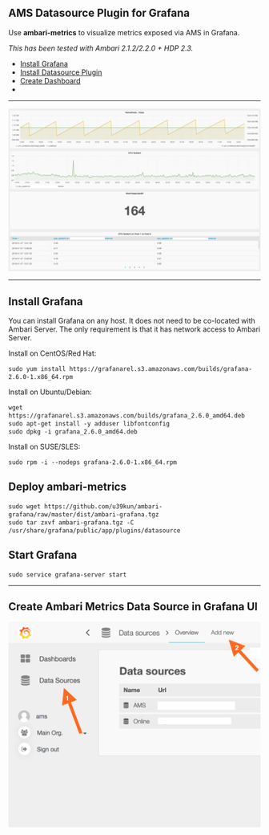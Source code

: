 AMS Datasource Plugin for  Grafana
----------
Use **ambari-metrics** to visualize metrics exposed via AMS in Grafana. 

*This has been tested with Ambari 2.1.2/2.2.0 + HDP 2.3.*

 - [Install Grafana](#installg)
 - [Install Datasource Plugin](#installam)
 - [Create Dashboard](createdash)
 - 

----------
![enter image description here](screenshots/full-dashboard.png)

----------
<a name="installg"></a>
Install Grafana
---------------

You can install Grafana on any host.  It does not need to be co-located with Ambari Server.  The only requirement is that it has network access to Ambari Server.

Install on CentOS/Red Hat:
```
sudo yum install https://grafanarel.s3.amazonaws.com/builds/grafana-2.6.0-1.x86_64.rpm
```

Install on Ubuntu/Debian:
```
wget https://grafanarel.s3.amazonaws.com/builds/grafana_2.6.0_amd64.deb
sudo apt-get install -y adduser libfontconfig
sudo dpkg -i grafana_2.6.0_amd64.deb
```

Install on SUSE/SLES:
```
sudo rpm -i --nodeps grafana-2.6.0-1.x86_64.rpm
```
<a name="installam"></a> 
Deploy ambari-metrics 
---
```
sudo wget https://github.com/u39kun/ambari-grafana/raw/master/dist/ambari-grafana.tgz
sudo tar zxvf ambari-grafana.tgz -C /usr/share/grafana/public/app/plugins/datasource
```

Start Grafana
---
```
sudo service grafana-server start
```

----------
<a name="createdash"></a>
Create Ambari Metrics Data Source in Grafana UI 
---
![enter image description here](screenshots/add-dashboard.png)